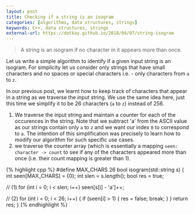 ```yaml
---
layout: post
title: Checking if a string is an isogram
categories: [algorithms, data structures, strings]
keywords: C++, data structures, strings
external-url: https://dotkay.github.io/2018/04/07/string-isogram
---
```


> A string is an isogram if no character in it appears more than once.

Let us write a simple algorithm to identify if a given input string is an isogram. For simplicity let us consider only strings that have small characters and no spaces or special characters i.e. - only characters from `a` to `z`.

In our previous post, we learnt how to keep track of characters that appear in a string as we traverse the input string. We use the same idea here, just this time we simplify it to be 26 characters (`a` to `z`) instead of 256.


1. We traverse the input string and maintain a counter for each of the occurences in the string. Note that we subtract 'a' from the ASCII value as our strings contain only `a` to `z` and we want our index `0` to correspond to `a`. The intention of this simplification was precisely to learn how to modify our algorithm for such specific use cases.
2. we traverse the counter array (which is essentially a mapping `seen: character -> count` to see if any of the characters appeared more than once (i.e. their count mapping is greater than 1).

{% highlight cpp %}
#define MAX_CHARS 26
bool isogram(std::string s)
{
  int seen[MAX_CHARS] = {0};
  int slen = s.length();
  bool res = true;

  // (1)
  for (int i = 0; i < slen; i++)
    seen[s[i] - 'a']++;

  // (2)
  for (int i = 0; i < 26; i++)
  {
    if (seen[i] > 1)
    {
      res = false;
      break;
    }
  }
  return res;
}
{% endhighlight %}


